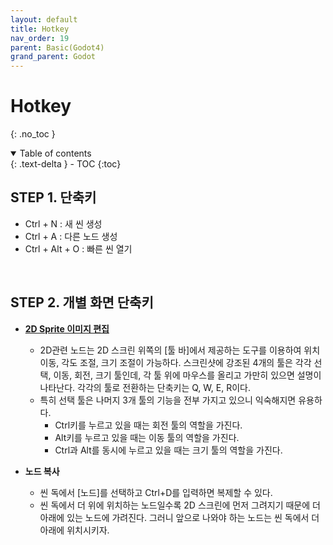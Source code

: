 ```yaml
---
layout: default
title: Hotkey
nav_order: 19
parent: Basic(Godot4)
grand_parent: Godot
---
```


# Hotkey
{: .no_toc }

<details open markdown="block">
  <summary>
    Table of contents
  </summary>
  {: .text-delta }
- TOC
{:toc}
</details>
<!------------------------------------ STEP ------------------------------------>

## STEP 1. 단축키

* Ctrl + N : 새 씬 생성
* Ctrl + A : 다른 노드 생성
* Ctrl + Alt + O : 빠른 씬 열기

<br>

## STEP 2. 개별 화면 단축키

* **[2D Sprite 이미지 편집](https://gall.dcinside.com/mgallery/board/view/?id=game_dev&no=146496&s_type=search_subject_memo&s_keyword=.EA.B3.A0.EB.8F.844&page=1)**
  * 2D관련 노드는 2D 스크린 위쪽의 [툴 바]에서 제공하는 도구를 이용하여 위치 이동, 각도 조절, 크기 조절이 가능하다. 스크린샷에 강조된 4개의 툴은 각각 선택, 이동, 회전, 크기 툴인데, 각 툴 위에 마우스를 올리고 가만히 있으면 설명이 나타난다. 각각의 툴로 전환하는 단축키는 Q, W, E, R이다.
  * 특히 선택 툴은 나머지 3개 툴의 기능을 전부 가지고 있으니 익숙해지면 유용하다.
    * Ctrl키를 누르고 있을 때는 회전 툴의 역할을 가진다.
    * Alt키를 누르고 있을 때는 이동 툴의 역할을 가진다.
    * Ctrl과 Alt를 동시에 누르고 있을 때는 크기 툴의 역할을 가진다.

* **노드 복사**
  * 씬 독에서 [노드]를 선택하고 Ctrl+D를 입력하면 복제할 수 있다.
  * 씬 독에서 더 위에 위치하는 노드일수록 2D 스크린에 먼저 그려지기 때문에 더 아래에 있는 노드에 가려진다. 그러니 앞으로 나와야 하는 노드는 씬 독에서 더 아래에 위치시키자.